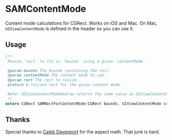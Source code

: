 # SAMContentMode

Content mode calculations for CGRect. Works on iOS and Mac. On Mac, `UIViewContentMode` is defined in the header so you can use it.


## Usage

``` objective-c
/**
 Resize `rect` to fit in `bounds` using a given `contentMode`.

 @param bounds The bounds containing the rect.
 @param contentMode The content mode to use.
 @param rect The rect to resize.
 @return A resized rect for the given content mode.

 Note: UIViewContentModeRedraw returns the same value as UIViewContentModeScaleToFill.
 */
extern CGRect SAMRectForContentMode(CGRect bounds, UIViewContentMode contentMode, CGRect rect);
```

## Thanks

Special thanks to [Caleb Davenport](https://twitter.com/calebd) for the aspect math. That junk is hard.
